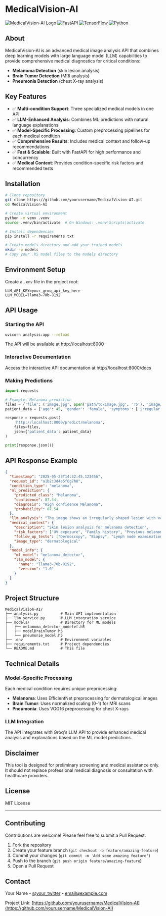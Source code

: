 # MedicalVision-AI

![MedicalVision-AI Logo](https://img.shields.io/badge/MedicalVision-AI-blue?style=for-the-badge)
[![FastAPI](https://img.shields.io/badge/FastAPI-005571?style=for-the-badge&logo=fastapi)](https://fastapi.tiangolo.com/)
[![TensorFlow](https://img.shields.io/badge/TensorFlow-%23FF6F00.svg?style=for-the-badge&logo=TensorFlow&logoColor=white)](https://www.tensorflow.org/)
[![Python](https://img.shields.io/badge/python-3.9+-blue.svg?style=for-the-badge&logo=python&logoColor=white)](https://www.python.org/)

## About

MedicalVision-AI is an advanced medical image analysis API that combines deep learning models with large language model (LLM) capabilities to provide comprehensive medical diagnostics for critical conditions:

- **Melanoma Detection** (skin lesion analysis)
- **Brain Tumor Detection** (MRI analysis)
- **Pneumonia Detection** (chest X-ray analysis)

## Key Features

- ✅ **Multi-condition Support**: Three specialized medical models in one API
- ✅ **LLM-Enhanced Analysis**: Combines ML predictions with natural language explanations
- ✅ **Model-Specific Processing**: Custom preprocessing pipelines for each medical condition
- ✅ **Comprehensive Results**: Includes medical context and follow-up recommendations
- ✅ **Fast & Scalable**: Built with FastAPI for high performance and concurrency
- ✅ **Medical Context**: Provides condition-specific risk factors and recommended tests

## Installation

```bash
# Clone repository
git clone https://github.com/yourusername/MedicalVision-AI.git
cd MedicalVision-AI

# Create virtual environment
python -m venv .venv
source .venv/bin/activate  # On Windows: .venv\Scripts\activate

# Install dependencies
pip install -r requirements.txt

# Create models directory and add your trained models
mkdir -p models
# Copy your .h5 model files to the models directory
```

## Environment Setup

Create a `.env` file in the project root:

```
LLM_API_KEY=your_groq_api_key_here
LLM_MODEL=llama3-70b-8192
```

## API Usage

### Starting the API

```bash
uvicorn analysis:app --reload
```

The API will be available at http://localhost:8000

### Interactive Documentation

Access the interactive API documentation at http://localhost:8000/docs

### Making Predictions

```python
import requests

# Example: Melanoma prediction
files = {'file': ('image.jpg', open('path/to/image.jpg', 'rb'), 'image/jpeg')}
patient_data = {'age': 45, 'gender': 'female', 'symptoms': ['irregular mole', 'changing color']}

response = requests.post(
    'http://localhost:8000/predict/melanoma',
    files=files,
    json={'patient_data': patient_data}
)

print(response.json())
```

## API Response Example

```json
{
  "timestamp": "2025-05-23T14:32:45.123456",
  "request_id": "a1b2c3d4e5f6g7h8",
  "condition_type": "melanoma",
  "ml_prediction": {
    "predicted_class": "Melanoma",
    "confidence": 87.54,
    "diagnosis": "High confidence Melanoma",
    "probability": 87.54
  },
  "llm_analysis": "The image shows an irregularly shaped lesion with varying colors...",
  "medical_context": {
    "description": "Skin lesion analysis for melanoma detection",
    "risk_factors": ["UV exposure", "Family history", "Previous melanoma"],
    "follow_up_tests": ["Dermoscopy", "Biopsy", "Lymph node examination"],
    "image_type": "dermatological"
  },
  "model_info": {
    "ml_model": "melanoma_detector",
    "llm_model": {
      "name": "llama3-70b-8192",
      "version": "1.0"
    }
  }
}
```

## Project Structure

```
MedicalVision-AI/
├── analysis.py          # Main API implementation
├── llm_service.py       # LLM integration service
├── models/              # Directory for ML models
│   ├── melanoma_detector_modelvf.h5
│   ├── modelBrainTumor.h5
│   └── pneumonie_model.h5
├── .env                 # Environment variables
├── requirements.txt     # Project dependencies
└── README.md            # This file
```

## Technical Details

### Model-Specific Processing

Each medical condition requires unique preprocessing:

- **Melanoma**: Uses EfficientNet preprocessing for dermatological images
- **Brain Tumor**: Uses normalized scaling (0-1) for MRI scans
- **Pneumonia**: Uses VGG16 preprocessing for chest X-rays

### LLM Integration

The API integrates with Groq's LLM API to provide enhanced medical analysis and explanations based on the ML model predictions.

## Disclaimer

This tool is designed for preliminary screening and medical assistance only. It should not replace professional medical diagnosis or consultation with healthcare providers.

## License

MIT License

---

## Contributing

Contributions are welcome! Please feel free to submit a Pull Request.

1. Fork the repository
2. Create your feature branch (`git checkout -b feature/amazing-feature`)
3. Commit your changes (`git commit -m 'Add some amazing feature'`)
4. Push to the branch (`git push origin feature/amazing-feature`)
5. Open a Pull Request

## Contact

Your Name - [@your_twitter](https://twitter.com/your_twitter) - email@example.com

Project Link: [https://github.com/yourusername/MedicalVision-AI](https://github.com/yourusername/MedicalVision-AI)